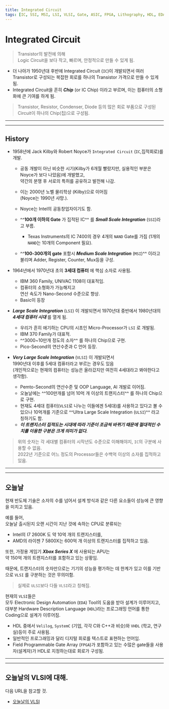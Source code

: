 ```yaml
---
title: Integrated Circuit
tags: [IC, SSI, MSI, LSI, VLSI, Gate, ASIC, FPGA, Lithography, HDL, EDA]
---
```


# Integrated Circuit

> Transistor의 발전에 의해  
> Logic Circuit을 보다 작고, 빠르며, 안정적으로 만들 수 있게 됨.

* 더 나아가 1950년대 후반에 Integrated Circuit (`IC`)이 개발되면서 여러 Transistor로 구성되는 복잡한 회로를 하나의 Transistor 가격으로 만들 수 있게 됨.
* Integrated Circuit을 흔히 ***Chip*** (or IC Chip) 이라고 부르며, 이는 컴퓨터의 소형화에 큰 기여를 하게 됨.

> Transistor, Resistor, Condenser, Diode 등의 많은 회로 부품으로 구성된 Circuit이 하나의 Chip(칩)으로 구성됨.

---

---

## History

- 1958년에 Jack Kilby와 Robert Noyce가 `Integrated Circuit` (`IC`,집적회로)를 개발.

    * 공동 개발이 아닌 비슷한 시기(Kilby가 6개월 빨랐지만, 실용적인 부분은 Noyce가 보다 나았음)에 개발했고,  
    약간의 분쟁 후 서로의 특허를 공유하고 발전해 나감.
    * 이는 2000년 노벨 물리학상 (Kilby)으로 이어짐  
    (Noyce는 1990년 사망.).
    * Noyce는 Intel의 공동창업자이기도 함.
    * ^^**100개 이하의 Gate** 가 집적된 IC^^ 를 ***Small Scale Integration*** (`SSI`)라고 부름.
        * Texas Instruments의 IC 7400의 경우 4개의 `NAND` Gate를 가짐 (1개의 `NAND`는 10개의 Component 필요).

    * ^^**100-300개의 gate** 포함시 ***Medium Scale Integration*** (`MSI`)^^ 이라고 불리며 
    Adder, Register, Counter, Mux등을 구성.

- 1964년에서 1970년대 초의 **3세대 컴퓨터** 에 핵심 소자로 사용됨.

    * IBM 360 Family, UNIVAC 1108이 대표적임.
    * 컴퓨터의 소형화가 가능해지고  
    연산 속도가 Nano-Second 수준으로 향상.
    * Basic이 등장

- ***Large Scale Integration*** (`LSI`) 이 개발되면서 1970년대 중반에서 1980년대의 ***4세대 컴퓨터 시대*** 를 열게 됨.

    * 우리가 흔히 애기하는 CPU의 시초인 Micro-Processor가 `LSI` 로 개발됨.
    * IBM 370 Family가 대표적.
    * ^^3000~10만개 정도의 소자^^ 를 하나의 Chip으로 구현.
    * Pico-Second의 연산수준과 C 언어 등장.

- ***Very Large Scale Integration*** (`VLSI`) 이 개발되면서  
1990년대 이후를 5세대 컴퓨터라고 부르는 경우도 있음  
(개인적으로는 현재의 컴퓨터는 성능은 올라갔지만 여전히 4세대라고 봐야한다고 생각함).

    * Pemto-Second의 연산수준 및 OOP Language, AI 개발로 이어짐.
    * 오늘날에는 ^^100만개를 넘어 10억 개 이상의 트랜지스터^^ 를 하나의 Chip으로 구현.
    * 현재도 4세대 컴퓨터(`VLSI`로 나누는 이들에겐 5세대)를 사용하고 있다고 볼 수 있으나 10억개를 기준으로 ^^Ultra Large Scale Integration (`ULSI`)^^ 라고 칭하기도 함. 
    * ***이 트랜지스터 집적도는 시대에 따라 기준이 조금씩 바뀌기 때문에 절대적인 수치를 이용한 구분은 크게 의미가 없다.***
  
> 위의 숫자는 각 세대별 컴퓨터의 시작년도 수준으로 이해해야지, `IC`의 구분에 사용할 수 없음.  
> 2022년 기준으로 어느 정도의 Processor들은 수백억 이상의 소자를 집적하고 있음.

---

---

## 오늘날

현재 반도체 기술은 소자의 수를 넘어서 설계 방식과 같은 다른 요소들이 성능에 큰 영향을 미치고 있음.


예를 들어,  
오늘날 출시된지 오랜 시간이 지난 것에 속하는 CPU로 분류되는  

* Intel의 I7 2600K 도 약 10억 개의 트랜지스터를, 
* AMD의 라이젠 7 5800X는 600억 개 이상의 트랜지스터를 집적하고 있음.  

또한, 가정용 게임기 ***Xbox Series X*** 에 사용되는 APU는  
약 150억 개의 트랜지스터를 포함하고 있는 상황임.  

때문에, 트랜지스터의 숫자만으로는 기기의 성능을 평가하는 데 한계가 있고 이를 기반으로 `VLSI` 를 구분하는 것은 무의미함.

> 실제로 `ULSI`보다 다들 `VLSI`라고 칭해짐.

현재의 `VLSI`들은  
모두 Electronic Design Automation (`EDA`) Tool의 도움을 받아 설계가 이루어지고,  
대부분 Hardware Description Language (`HDL`)라는 프로그래밍 언어를 통한 Coding으로 설계가 이루어짐. 

* HDL 중에서 `Velilog`, `SystemC` (기업, 각각 C와 C++과 비슷)와 `VHDL` (학교, 연구실)등이 주로 사용됨.
* 일반적인 프로그래밍과 달리 디지털 회로를 텍스트로 표현하는 언어임.
* Field Programmable Gate Array (`FPGA`)가 포함하고 있는 수많은 gate들을 사용자(설계자)가 HDL로 지정하는대로 회로가 구성됨.

---

---

## 오늘날의 VLSI에 대해.

다음 URL을 참고할 것.

* [오늘날의 VLSI](https://dsaint31.tistory.com/900)

